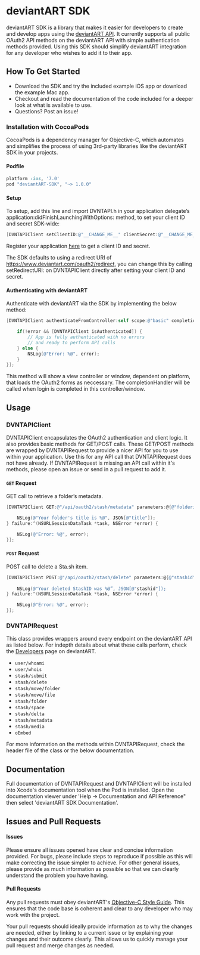 # deviantART SDK
deviantART SDK is a library that makes it easier for developers to create and develop apps using the [deviantART API](https://www.deviantart.com/developers). It currently supports all public OAuth2 API methods on the deviantART API with simple authentication methods provided. Using this SDK should simplify deviantART integration for any developer who wishes to add it to their app.

## How To Get Started

* Download the SDK and try the included example iOS app or download the example Mac app.
* Checkout and read the documentation of the code included for a deeper look at what is available to use.
* Questions? Post an issue!

### Installation with CocoaPods

CocoaPods is a dependency manager for Objective-C, which automates and simplifies the process of using 3rd-party libraries like the deviantART SDK in your projects.

#### Podfile

```ruby
platform :ios, '7.0'
pod "deviantART-SDK", "~> 1.0.0"
```

#### Setup
To setup, add this line and import DVNTAPI.h in your application delegate’s application:didFinishLaunchingWithOptions: method, to set your client ID and secret SDK-wide:

```objective-c
[DVNTAPIClient setClientID:@"__CHANGE_ME__" clientSecret:@"__CHANGE_ME__"];
```

Register your application [here](http://www.deviantart.com/developers/register) to get a client ID and secret. 

The SDK defaults to using a redirect URI of https://www.deviantart.com/oauth2/redirect, you can change this by calling setRedirectURI: on DVNTAPIClient directly after setting your client ID and secret.

#### Authenticating with deviantART
Authenticate with deviantART via the SDK by implementing the below method:

```objective-c
[DVNTAPIClient authenticateFromController:self scope:@"basic" completionHandler:^(NSError *error) {

    if(!error && [DVNTAPIClient isAuthenticated]) {
        // App is fully authenticated with no errors 
        // and ready to perform API calls
    } else {
    	NSLog(@"Error: %@", error);
    }
}];
```

This method will show a view controller or window, dependent on platform, that loads the OAuth2 forms as neccessary. The completionHandler will be called when login is completed in this controller/window.

## Usage

### DVNTAPIClient
DVNTAPIClient encapsulates the OAuth2 authentication and client logic. It also provides basic methods for GET/POST calls. These GET/POST methods are wrapped by DVNTAPIRequest to provide a nicer API for you to use within your application. Use this for any API call that DVNTAPIRequest does not have already. If DVNTAPIRequest is missing an API call within it's methods, please open an issue or send in a pull request to add it.

#### `GET` Request
GET call to retrieve a folder’s metadata.

```objective-c
[DVNTAPIClient GET:@"/api/oauth2/stash/metadata" parameters:@{@"folderid": @"12345"} success:^(NSURLSessionDataTask *task, id JSON) {

    NSLog(@"Your folder's title is %@", JSON[@"title"]);               
} failure:^(NSURLSessionDataTask *task, NSError *error) { 

    NSLog(@"Error: %@", error);
}];
```

#### `POST` Request
POST call to delete a Sta.sh item.

```objective-c
[DVNTAPIClient POST:@"/api/oauth2/stash/delete" parameters:@{@"stashid": @"12345"} success:^(NSURLSessionDataTask *task, id JSON) {
           
    NSLog(@"Your deleted StashID was %@”, JSON[@"stashid"]);               
} failure:^(NSURLSessionDataTask *task, NSError *error) { 

    NSLog(@"Error: %@", error);
}];
```

### DVNTAPIRequest
This class provides wrappers around every endpoint on the deviantART API as listed below. For indepth details about what these calls perform, check the [Developers](https://www.deviantart.com/developers) page on deviantART.

* `user/whoami`
* `user/whois`
* `stash/submit`
* `stash/delete`
* `stash/move/folder`
* `stash/move/file`
* `stash/folder`
* `stash/space`
* `stash/delta`
* `stash/metadata`
* `stash/media`
* `oEmbed`

For more information on the methods within DVNTAPIRequest, check the header file of the class or the below documentation.

## Documentation
Full documentation of DVNTAPIRequest and DVNTAPIClient will be installed into Xcode's documentation tool when the Pod is installed. Open the documentation viewer under 'Help -> Documentation and API Reference" then select 'deviantART SDK Documentation'.

## Issues and Pull Requests

#### Issues
Please ensure all issues opened have clear and concise information provided. For bugs, please include steps to reproduce if possible as this will make correcting the issue simpler to achieve. For other general issues, please provide as much information as possible so that we can clearly understand the problem you have having.


#### Pull Requests
Any pull requests must obey deviantART's [Objective-C Style Guide](https://github.com/deviantART/objective-c-style-guide). This ensures that the code base is coherent and clear to any developer who may work with the project. 

Your pull requests should ideally provide information as to why the changes are needed, either by linking to a current issue or by explaining your changes and their outcome clearly. This allows us to quickly manage your pull request and merge changes as needed.